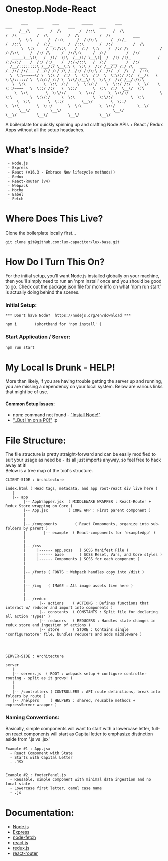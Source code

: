 # Onestop.Node-React


```
       ___           ___          _____          ___                    ___           ___           ___           ___                 
      /__/\         /  /\        /  /::\        /  /\                  /  /\         /  /\         /  /\         /  /\          ___   
      \  \:\       /  /::\      /  /:/\:\      /  /:/_                /  /::\       /  /:/_       /  /::\       /  /:/         /  /\  
       \  \:\     /  /:/\:\    /  /:/  \:\    /  /:/ /\              /  /:/\:\     /  /:/ /\     /  /:/\:\     /  /:/         /  /:/  
   _____\__\:\   /  /:/  \:\  /__/:/ \__\:|  /  /:/ /:/_            /  /:/~/:/    /  /:/ /:/_   /  /:/~/::\   /  /:/  ___    /  /:/   
  /__/::::::::\ /__/:/ \__\:\ \  \:\ /  /:/ /__/:/ /:/ /\   ___    /__/:/ /:/___ /__/:/ /:/ /\ /__/:/ /:/\:\ /__/:/  /  /\  /  /::\   
  \  \:\~~~~~\/ \  \:\ /  /:/  \  \:\  /:/  \  \:\/:/ /:/  /__/\   \  \:\/:::::/ \  \:\/:/ /:/ \  \:\/:/__\/ \  \:\ /  /:/ /__/:/\:\  
   \  \:\        \  \:\  /:/    \  \:\/:/    \  \::/ /:/   \__\/    \  \::/~~~~   \  \::/ /:/   \  \::/       \  \:\  /:/  \__\/  \:\ 
    \  \:\        \  \:\/:/      \  \::/      \  \:\/:/              \  \:\        \  \:\/:/     \  \:\        \  \:\/:/        \  \:\
     \  \:\        \  \::/        \__\/        \  \::/                \  \:\        \  \::/       \  \:\        \  \::/          \__\/
      \__\/         \__\/                       \__\/                  \__\/         \__\/         \__\/         \__\/                
```

A boilerplate for quickly spinning up and crafting Node APIs + React / Redux Apps without all the setup headaches.


# What's Inside?
```
 - Node.js
 - Express
 - React (v16.3 - Embrace New lifecycle methods!)
 - Redux
 - React-Router (v4)
 - Webpack
 - Mocha
 - Babel
 - Fetch
```


# Where Does This Live?

Clone the boilerplate locally first...

```
git clone git@github.com:lux-capacitor/lux-base.git
```



# How Do I Turn This On?

For the initial setup, you'll want Node.js installed globally on your machine, then you'll simply need to run an 'npm install' once and you should be good to go. Check out the package.json file for more info on what 'npm run start' is actually doing behind the scenes.

### Initial Setup: 
```
*** Don't have Node?  https://nodejs.org/en/download ***

npm i        (shorthand for 'npm install' )
```

### Start Application / Server:
```
npm run start
```



# My Local Is Drunk - HELP!

More than likely, if you are having trouble getting the server up and running, you are missing a dependency on your local system. Below are various links that might be of use. 

#### Common Setup Issues:
 - npm: command not found - ["Install Node!"](https://nodejs.org/en/download/)
 - ["..But I'm on a PC!"](https://www.apple.com/macbook-pro) :p



# File Structure:

The file structure is pretty straight-forward and can be easily modified to suit your usage as need be - its all just imports anyway, so feel free to hack away at it!  
Below is a tree map of the tool's structure.

```
CLIENT-SIDE : Architecture

index.html ( Head tags, metadata, and app root-react div live here )
   |
   |-- app
        |-- AppWrapper.jsx  ( MIDDLEWARE WRAPPER : React-Router + Redux Store wrapping on Core )
        |-- App.jsx         ( CORE APP : First parent component )
        |
        |
        |-- /components        ( React Components, organize into sub-folders by parent )
        |        |-- example  ( React-components for 'exampleApp' )
        |
        |
        |-- /css
        |     |------ app.scss   ( SCSS Manifest File )
        |     |------ base       ( SCSS Reset, Vars, and Core styles )
        |     |------ Components ( SCSS for each component )
        |
        |
        |-- /fonts ( FONTS : Webpack handles copy into /dist )
        |
        |
        |-- /img   ( IMAGE : All image assets live here )
        |
        |
        |-- /redux 
               |-- actions    ( ACTIONS : Defines functions that interact w/ reducer and import into components )
               |-- constants  ( CONSTANTS : Split file for declaring all action 'Types' )
               |-- reducers   ( REDUCERS : Handles state changes in redux store and ingestion of actions )
               |-- store      ( STORE : Contains single 'configureStore' file, bundles reducers and adds middleware )




SERVER-SIDE : Architecture

server
   |
   |-- server.js  ( ROOT : webpack setup + configure controller routing - split as it grows! )
   |
   |
   |-- /controllers ( CONTROLLERS : API route definitions, break into folders by route )
   |-- /helpers     ( HELPERS : shared, reusable methods + expressServer wrapper ) 
```


### Naming Conventions:
Basically, simple components will want to start with a lowercase letter, full-on react components will start as Capital letter to emphasize distinction aside from '.js vs .jsx'
```
Example #1 : App.jsx
  - React Component with State
  - Starts with Capital Letter
  - .JSX


Example #2 : footerPanel.js
  - Reusable, simple component with minimal data ingestion and no local state
  - Lowercase first letter, camel case name
  - .js
```


# Documentation:
* [Node.js](https://nodejs.org/en)
* [Express](https://www.npmjs.com/package/readline-sync)
* [node-fetch](https://www.npmjs.com/package/node-fetch)
* [react.js](https://reactjs.org)
* [redux.js](https://redux.js.org)
* [react-router](https://github.com/ReactTraining/react-router)

